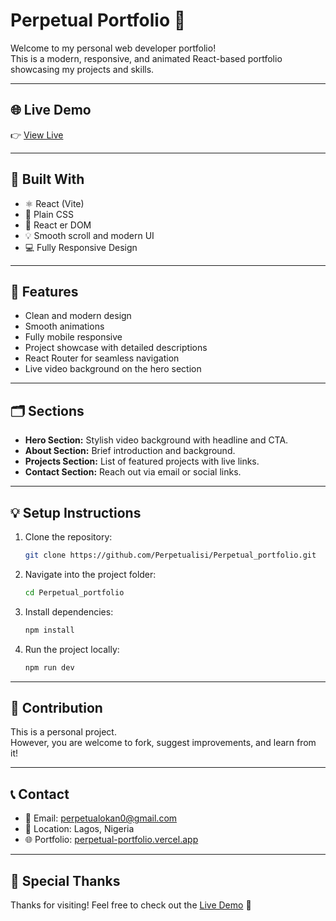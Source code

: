 # Perpetual Portfolio 🎯

Welcome to my personal web developer portfolio!  
This is a modern, responsive, and animated React-based portfolio showcasing my projects and skills.

---

## 🌐 Live Demo

👉 [View Live](https://perpetual-portfolio.vercel.app/)

---

## 🚀 Built With

- ⚛️ React (Vite)
- 🎨 Plain CSS
- 🧭 React er DOM
- 💡 Smooth scroll and modern UI
- 💻 Fully Responsive Design

---

## 📸 Features

- Clean and modern design
- Smooth animations
- Fully mobile responsive
- Project showcase with detailed descriptions
- React Router for seamless navigation
- Live video background on the hero section

---

## 🗂️ Sections

- **Hero Section:** Stylish video background with headline and CTA.
- **About Section:** Brief introduction and background.
- **Projects Section:** List of featured projects with live links.
- **Contact Section:** Reach out via email or social links.

---

## 💡 Setup Instructions

1. Clone the repository:
    ```bash
    git clone https://github.com/Perpetualisi/Perpetual_portfolio.git
    ```

2. Navigate into the project folder:
    ```bash
    cd Perpetual_portfolio
    ```

3. Install dependencies:
    ```bash
    npm install
    ```

4. Run the project locally:
    ```bash
    npm run dev
    ```

---

## 📢 Contribution

This is a personal project.  
However, you are welcome to fork, suggest improvements, and learn from it!

---

## 📞 Contact

- 📧 Email: perpetualokan0@gmail.com
- 📍 Location: Lagos, Nigeria
- 🌐 Portfolio: [perpetual-portfolio.vercel.app](https://perpetual-portfolio.vercel.app/)

---

## 🎉 Special Thanks

Thanks for visiting! Feel free to check out the [Live Demo](https://perpetual-portfolio.vercel.app/) 🚀



